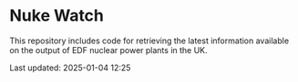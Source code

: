 # Nuke Watch

This repository includes code for retrieving the latest information available on the output of EDF nuclear power plants in the UK.

Last updated: 2025-01-04 12:25
